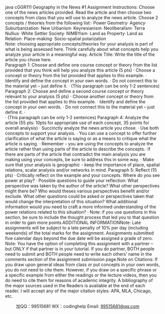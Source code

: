 java cGGR111 Geography in the News #1
Assignment Instructions:
Choose one of the news articles provided. Read the article and then choose two concepts from class that you will use to analyze the news article.
Choose 2 concepts / theories from the following list:·   Power Geometry·   Agency·   Suburbanization·   New Urbanism·   Keynesianism·   Neoliberalism·   Terra Nullius·   White Settler Society·   NIMBYism·   Land as Property·   Land as Relation·   Place-making·   Socio-spatial polarization   
Note: choosing appropriate concepts/theories for your analysis is part of what is being assessed here. Think carefully about what concepts help you analyze your article in a meaningful way.
Article Title: Write the title of the article you chose here.   
Paragraph 1:   Choose and define   one course concept or theory from the list provided that you think will help you analyze this article (5 pts)
·   Choose a concept or theory from the list provided that applies to this example.
·   Identify and define the concept in your own words.
·   Do not connect this to the material yet – just define it.
·   (This paragraph can be only 1-2 sentences)
Paragraph 2:   Choose and define   a second course concept or theory relevant to your analysis (5 pts)
·   Choose another concept or theory from the list provided that applies to this example.
·   Identify and define the concept in your own words.
·   Do not connect this to the material yet – just define it.
·   
·   (This paragraph can be only 1-2 sentences)
Paragraph 4:   Analyze   the article (55 pts: 10pts for appropriate use of each concept, 35 points for overall analysis)
·   Succinctly analyze the news article you chose.
·   Use both concepts to support your analysis.
·   You can use a concept to offer further clarification of what the article is saying or as a means to critique what the article is saying.
·   Remember - you are using the concepts to analyze the article rather than using parts of the article to describe the concepts.·   If there are parts of the article that contradict the main analysis you are making using your concepts, be sure to address this in some way.
·   Make sure that your analysis is geographic - keep the importance of place, spatial relations, scalar analysis and/or networks in mind.
Paragraph 5:   Reflect   (15 pts)
·   Critically reflect on the example and your concepts. Where do you see power at play?
·   Possible questions to guide your reflection: What perspective was taken by the author of the article? What other perspectives might there be? Who would theses various perspectives benefit and/or exclude. What other questions could be asked or perspectives taken that would change the interpretation of this situation? What additional information would you need to craft a more informed understanding of the power relations related to this situation?
·   Note: if you use questions in this section, be sure to include the thought process that led you to that question in order to gain more points.ADDITIONAL INFORMATIONNote:   Late assignments will be subject to a late penalty of 10% per day (including weekends) of the total marks for the assignment. Assignments submitted five calendar days beyond the due date will be assigned a grade of zero.   Note: You have the option of completing this assignment with a partner – but ONLY if that partner is in your tutorial. If you do partner, BOTH people need to submit and BOTH people need to write each others’ name in the comments section of the assignment submission page.Note on Citations: If you draw upon general ideas from class or put concepts in your own words, you do not need to cite them. However, if you draw on a specific phrase or a specific example from either the readings or the lecture videos, then you do need to cite them for reasons of academic integrity. A bibliography of the major sources used in the Readers is available at the end of each reader. I will accept any of the major citation styles: APA, MLA, Chicago, etc.

         
加QQ：99515681  WX：codinghelp  Email: 99515681@qq.com
